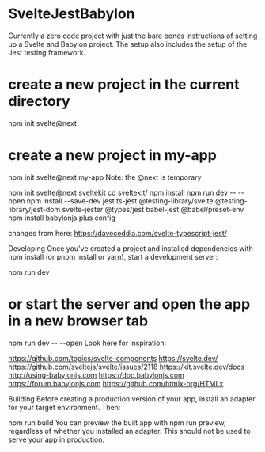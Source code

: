 # SvelteJestBabylon
Currently a zero code project with just the bare bones instructions of setting up a Svelte and Babylon project. The setup also includes the setup of the Jest testing framework.

# create a new project in the current directory
npm init svelte@next

# create a new project in my-app
npm init svelte@next my-app
Note: the @next is temporary

npm init svelte@next sveltekit
cd sveltekit/
npm install
npm run dev -- --open
npm install --save-dev jest ts-jest @testing-library/svelte @testing-library/jest-dom svelte-jester @types/jest babel-jest @babel/preset-env 
npm install babylonjs plus config 

changes from here: https://daveceddia.com/svelte-typescript-jest/

Developing
Once you've created a project and installed dependencies with npm install (or pnpm install or yarn), start a development server:

npm run dev

# or start the server and open the app in a new browser tab
npm run dev -- --open
Look here for inspiration:

https://github.com/topics/svelte-components
https://svelte.dev/
https://github.com/sveltejs/svelte/issues/2118
https://kit.svelte.dev/docs
http://using-babylonjs.com
https://doc.babylonjs.com
https://forum.babylonjs.com
https://github.com/htmlx-org/HTMLx


Building
Before creating a production version of your app, install an adapter for your target environment. Then:

npm run build
You can preview the built app with npm run preview, regardless of whether you installed an adapter. This should not be used to serve your app in production.
